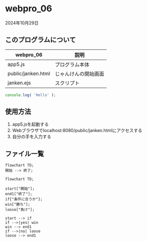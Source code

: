 # webpro_06
2024年10月29日
## このプログラムについて
webpro_06 | 説明
-|-
app5.js | プログラム本体
public/janken.html | じゃんけんの開始画面
janken.ejs | スクリプト

```javascript
console.log( 'Hello' );
```

## 使用方法
1. app5.jsを起動する
1. Webブラウザでlocalhost:8080/public/janken.htmlにアクセスする
1. 自分の手を入力する

## ファイル一覧
```mermaid
flowchart TD;
開始 --> 終了;
```

```mermaid
flowchart TD;

start["開始"];
end1["終了"];
if{"条件に合うか"};
win["勝ち"];
loose["負け"];

start --> if
if -->|yes| win
win --> end1
if -->|no| loose
loose --> end1
```